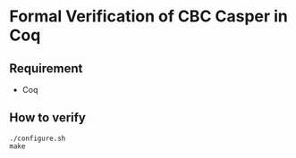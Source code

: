 # Formal Verification of CBC Casper in Coq

## Requirement

- Coq

## How to verify

```console
./configure.sh
make
```
